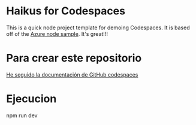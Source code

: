 
# Haikus for Codespaces

This is a quick node project template for demoing Codespaces. It is based off of the [Azure node sample](https://github.com/Azure-Samples/nodejs-docs-hello-world). It's great!!!

# Para crear este repositorio

[He seguido la documentación de GitHub codespaces](https://docs.github.com/en/codespaces/getting-started/quickstart)

# Ejecucion

npm run dev

